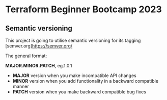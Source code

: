 # Terraform Beginner Bootcamp 2023

## Semantic versioning

This project is going to utilise semantic versioning for its tagging
[semver.org]https://semver.org/

The general  format:

**MAJOR.MINOR.PATCH**, eg.1.0.1

- **MAJOR** version when you make incompatible API changes
- **MINOR** version when you add functionality in a backward compatible manner
- **PATCH** version when you make backward compatible bug fixes
